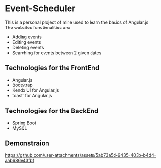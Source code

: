 ﻿# Event-Scheduler

This is a personal project of mine used to learn the basics of Angular.js <br>
The websites functionalities are:
- Adding events
- Editing events
- Deleting events
- Searching for events between 2 given dates

## Technologies for the FrontEnd

- Angular.js
- BootStrap
- Kendo UI for Angular.js
- toastr for Angular.js

## Technologies for the BackEnd

- Spring Boot
- MySQL

## Demonstraion



https://github.com/user-attachments/assets/5ab73a5d-9435-403b-b4d4-aab686e43fbf

